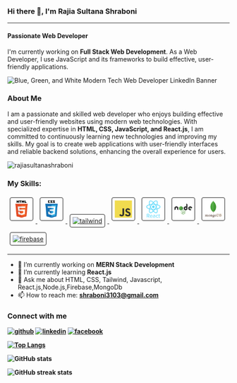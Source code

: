 ### Hi there 👋, I'm Rajia Sultana Shraboni
----------------------------------

#### Passionate Web Developer 
I'm currently working on <strong>Full Stack Web Development</strong>. As a Web Developer, I use JavaScript and its frameworks to build effective, user-friendly applications.

![Blue, Green, and White Modern Tech Web Developer LinkedIn Banner](https://github.com/user-attachments/assets/aa7fd1d3-b2e1-4f3a-b2a9-f13aa35b8b0a)



### About Me
I am a passionate and skilled web developer who enjoys building effective and user-friendly websites using modern web technologies. With specialized expertise in **HTML, CSS, JavaScript, and React.js**, I am committed to continuously learning new technologies and improving my skills. My goal is to create web applications with user-friendly interfaces and reliable backend solutions, enhancing the overall experience for users.


<p align="left"> <img src="https://komarev.com/ghpvc/?username=rajiasultanashraboni&label=Profile%20views&color=0e75b6&style=flat" alt="rajiasultanashraboni" /> </p>


### My Skills:



 <p align="left">    
  <a href="https://www.w3.org/html/" target="_blank" rel="noreferrer">      
    <img src="https://raw.githubusercontent.com/devicons/devicon/master/icons/html5/html5-original-wordmark.svg" alt="html5" width="40" height="40" style="border: 2px solid gray; padding: 5px; margin: 5px; border-radius: 5px;"/>    
  </a>    
  <a href="https://www.w3schools.com/css/" target="_blank" rel="noreferrer">      
    <img src="https://raw.githubusercontent.com/devicons/devicon/master/icons/css3/css3-original-wordmark.svg" alt="css3" width="40" height="40" style="border: 2px solid gray; padding: 5px; margin: 5px; border-radius: 5px;"/>    
  </a>    
  <a href="https://tailwindcss.com/" target="_blank" rel="noreferrer">
    <img src="https://upload.wikimedia.org/wikipedia/commons/d/d5/Tailwind_CSS_Logo.svg" 
         alt="tailwind" width="40" height="40" 
         style="border: 2px solid gray; padding: 5px; margin: 5px; border-radius: 5px;"/>    
</a>    
  <a href="https://developer.mozilla.org/en-US/docs/Web/JavaScript" target="_blank" rel="noreferrer">      
    <img src="https://raw.githubusercontent.com/devicons/devicon/master/icons/javascript/javascript-original.svg" alt="javascript" width="40" height="40" style="border: 2px solid gray; padding: 5px; margin: 5px; border-radius: 5px;"/>    
  </a>    
  <a href="https://reactjs.org/" target="_blank" rel="noreferrer">      
    <img src="https://raw.githubusercontent.com/devicons/devicon/master/icons/react/react-original-wordmark.svg" alt="react" width="40" height="40" style="border: 2px solid gray; padding: 5px; margin: 5px; border-radius: 5px;"/>    
  </a>    
  <a href="https://nodejs.org" target="_blank" rel="noreferrer">      
    <img src="https://raw.githubusercontent.com/devicons/devicon/master/icons/nodejs/nodejs-original-wordmark.svg" alt="nodejs" width="40" height="40" style="border: 2px solid gray; padding: 5px; margin: 5px; border-radius: 5px;"/>    
  </a>    
  <a href="https://www.mongodb.com/" target="_blank" rel="noreferrer">      
    <img src="https://raw.githubusercontent.com/devicons/devicon/master/icons/mongodb/mongodb-original-wordmark.svg" alt="mongodb" width="40" height="40" style="border: 2px solid gray; padding: 5px; margin: 5px; border-radius: 5px;"/>    
  </a>    
  <a href="https://firebase.google.com/" target="_blank" rel="noreferrer">      
    <img src="https://www.vectorlogo.zone/logos/firebase/firebase-icon.svg" alt="firebase" width="40" height="40" style="border: 2px solid gray; padding: 5px; margin: 5px; border-radius: 5px;"/>    
  </a>  
</p>



---------------------------

- 🔭 I’m currently working on <strong>MERN Stack Development</strong> 
- 🌱 I’m currently learning <strong>React.js</strong> 
- 💬 Ask me about HTML, CSS, Tailwind, Javascript, React.js,Node.js,Firebase,MongoDb 
- 📫 How to reach me: <strong>shraboni3103@gmail.com 

### Connect with me

[<img src='https://cdn.jsdelivr.net/npm/simple-icons@3.0.1/icons/github.svg' alt='github' height='40'>](https://github.com/https://github.com/rajiasultanashraboni)  [<img src='https://cdn.jsdelivr.net/npm/simple-icons@3.0.1/icons/linkedin.svg' alt='linkedin' height='40'>](https://www.linkedin.com/in/https://www.linkedin.com/in/rajia-sultana-shraboni-17096327b//)  [<img src='https://cdn.jsdelivr.net/npm/simple-icons@3.0.1/icons/facebook.svg' alt='facebook' height='40'>](https://www.facebook.com/https://www.facebook.com/rajiasultana.shraboni)

[![Top Langs](https://github-readme-stats.vercel.app/api/top-langs/?username=rajiasultanashraboni)](https://github.com/anuraghazra/github-readme-stats)

![GitHub stats](https://github-readme-stats.vercel.app/api?username=rajiasultanashraboni&show_icons=true&count_private=true)  


![GitHub streak stats](https://streak-stats.demolab.com/?user=rajiasultanashraboni)  
